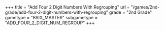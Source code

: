 +++
title = "Add Four 2 Digit Numbers With Regrouping"
url = "/games/2nd-grade/add-four-2-digit-numbers-with-regrouping"
grade = "2nd Grade"
gametype = "BRIX_MASTER"
subgametype = "ADD_FOUR_2_DIGIT_NUM_REGROUP"
+++